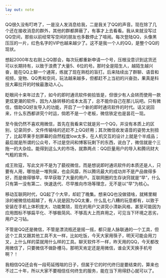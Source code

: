 ```yaml
---
lay out: note
---
```


QQ很久没有叮咚了，一是没人发消息给我，二是我关了QQ的声音。现在除了几个还在接收消息的群外，其他的群都屏蔽了，有事才上去看看。我从来就没写过QQ空间，那些以前经常写空间的朋友也多数停止了喧闹。每次登陆QQ，头像黑压压的一片，红色名字的VIP也越来越少了。这不是我一个人的QQ，是整个QQ的现状。

想起2000年左右刚上QQ那会，每次玩都重新申请一个号，压根没意识到这货还可以长期持有，以致于浪费了大量5、6位的号。那时全是陌生人，越陌生越兴奋，能在QQ上聊一个通宵，练就了现在熟稔的盲打。后来陆续出了群聊、语音和视频，宠物、QQ秀和空间，玩法越来越多，但都赶不上当初的兴奋劲，果真是科技大幕拉开的时候最激动人心。

眨眼间十来年过去了，如今的即时通讯软件俯拾皆是，但很少有人会转而使用一款更炫更潮的软件，因为人脉转移的成本太高了，总不能你自己在那儿玩吧。只有微信，借助QQ好友导入的功能，开启了一个新的即时通讯软件的时代。话又说回来，什么东西都讲究个时运，倘若不是一个老板，微信铁定也是昙花一现。

至今我仍然不喜欢用微信，首先在我看来它就是另一个QQ，并没有本质上的区别，记录同步、文件传输啥的还赶不上QQ好用；其次微信收发语音的姿势太别扭了，比起苹果手划屏幕的自然程度low太多，在人机交互的设计上就是个半成品；最后就是所谓的公众号，不过是空间和博客玩剩下的东西，说白了，微信就是个三拖一的大杂烩。能得到这么大的市场，就靠两点：QQ巨量用户的导入和腾讯财大气粗的宣传。

成王败寇，写此文并不是为了藐视微信，而是想说即时通讯软件的本质还是人，只要有人用，哪怕是一堆狗屎，也会风靡，所以腾讯最大的成功并不是产品做得多好，而是做得够早，早早获取了大量的用户。互联网圈的生存诀窍就是“早”，什么只有第一没有第二、快速迭代、尽早推向市场等理念，无不是以“早”为核心。

移动互联网时代，QQ起了个大早，却赶了晚集。想来QQ也没做错啥，就稀里糊涂的被微信给超越了，有人说是因为QQ太重，什么乱七八糟的玩意都有，以致于安装在手机上体积庞大、功能繁琐，现在的用户又讲究小清新风格，甚至可能因为应用图标不够扁平化、不够极简风、不够高大上而弃用之，可见当下环境之恶劣，用户之刁钻。

不管是QQ还是微信，不管是漂流瓶还是摇一摇，都只是人脉联通的一个工具，但这个工具又跟其他工具不太一样，比如吃饭，今天大家用筷子，明天可能会用刀叉，上什么样的菜就用什么样的工具。聊天软件不一样，昨天用的QQ，今天都改用微信了，只要微信不做卧槽马，那明天肯定还是用微信，谁会天天换手机号啊？！

我相信QQ还会有一段苟延残喘的日子，但属于它的时代终归是要结束的，算来也不过二十年，所以大家不要相信任何终生的服务，能在当下用得舒心就可以了。